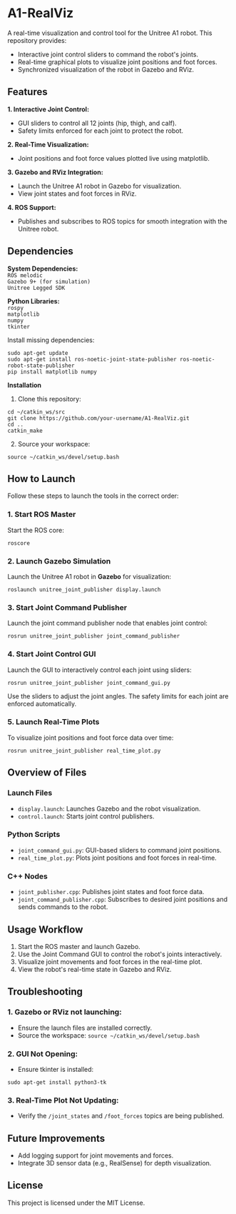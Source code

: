 # A1-RealViz

A real-time visualization and control tool for the Unitree A1 robot. This repository provides:

- Interactive joint control sliders to command the robot's joints.
- Real-time graphical plots to visualize joint positions and foot forces.
- Synchronized visualization of the robot in Gazebo and RViz.

## Features
**1. Interactive Joint Control:**

- GUI sliders to control all 12 joints (hip, thigh, and calf).
- Safety limits enforced for each joint to protect the robot.

**2. Real-Time Visualization:**

- Joint positions and foot force values plotted live using matplotlib.

**3. Gazebo and RViz Integration:**
  
- Launch the Unitree A1 robot in Gazebo for visualization.
- View joint states and foot forces in RViz.

**4. ROS Support:**

- Publishes and subscribes to ROS topics for smooth integration with the Unitree robot.

## Dependencies
**System Dependencies:**\
```ROS melodic```\
```Gazebo 9+ (for simulation)```\
```Unitree Legged SDK```

**Python Libraries:**\
```rospy```\
```matplotlib```\
```numpy```\
```tkinter```

Install missing dependencies:
```
sudo apt-get update
sudo apt-get install ros-noetic-joint-state-publisher ros-noetic-robot-state-publisher
pip install matplotlib numpy
```
**Installation**
1. Clone this repository:
```
cd ~/catkin_ws/src
git clone https://github.com/your-username/A1-RealViz.git
cd ..
catkin_make
```

2. Source your workspace:
```
source ~/catkin_ws/devel/setup.bash
```

## How to Launch

Follow these steps to launch the tools in the correct order:

### 1. Start ROS Master
Start the ROS core:
```
roscore
```
### 2. Launch Gazebo Simulation
Launch the Unitree A1 robot in **Gazebo** for visualization:
```
roslaunch unitree_joint_publisher display.launch
```
### 3. Start Joint Command Publisher
Launch the joint command publisher node that enables joint control:
```
rosrun unitree_joint_publisher joint_command_publisher
```
### 4. Start Joint Control GUI
Launch the GUI to interactively control each joint using sliders:
```
rosrun unitree_joint_publisher joint_command_gui.py
```

Use the sliders to adjust the joint angles. The safety limits for each joint are enforced automatically.

### 5. Launch Real-Time Plots
To visualize joint positions and foot force data over time:
```
rosrun unitree_joint_publisher real_time_plot.py
```

## Overview of Files
### Launch Files
- ```display.launch```: Launches Gazebo and the robot visualization.
- ```control.launch```: Starts joint control publishers.

### Python Scripts
- ```joint_command_gui.py```: GUI-based sliders to command joint positions.
- ```real_time_plot.py```: Plots joint positions and foot forces in real-time.
  
### C++ Nodes
- ```joint_publisher.cpp```: Publishes joint states and foot force data.
- ```joint_command_publisher.cpp```: Subscribes to desired joint positions and sends commands to the robot.

## Usage Workflow
1. Start the ROS master and launch Gazebo.
2. Use the Joint Command GUI to control the robot's joints interactively.
3. Visualize joint movements and foot forces in the real-time plot.
4. View the robot's real-time state in Gazebo and RViz.

## Troubleshooting
### 1. Gazebo or RViz not launching:

- Ensure the launch files are installed correctly.
- Source the workspace: ```source ~/catkin_ws/devel/setup.bash ```
### 2. GUI Not Opening:

- Ensure tkinter is installed:
```
sudo apt-get install python3-tk
```
### 3. Real-Time Plot Not Updating:

- Verify the ```/joint_states``` and ```/foot_forces``` topics are being published.

## Future Improvements
- Add logging support for joint movements and forces.
- Integrate 3D sensor data (e.g., RealSense) for depth visualization.
## License
This project is licensed under the MIT License.
